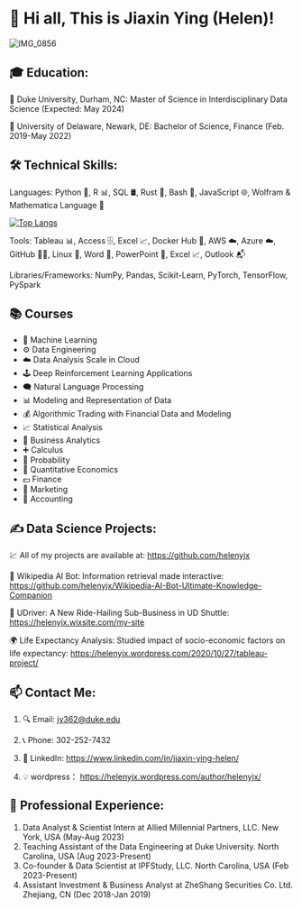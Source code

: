 # 👋 Hi all, This is Jiaxin Ying (Helen)!

![IMG_0856](https://github.com/helenyjx/helenyjx/assets/112274822/ee0cd2eb-ba70-4ff3-8b65-17e93c96e3ba)

## 🎓 Education:

🔭 Duke University, Durham, NC: Master of Science in Interdisciplinary Data Science (Expected: May 2024)
   
🏫  University of Delaware, Newark, DE: Bachelor of Science, Finance (Feb. 2019-May 2022) 

## 🛠 Technical Skills:

Languages: Python 🐍, R 📊, SQL 🛢, Rust 🦀, Bash 🐚, JavaScript 🌐, Wolfram & Mathematica Language 📐

[![Top Langs](https://github-readme-stats.vercel.app/api/top-langs/?username=helenyjx&layout=compact&theme=vision-friendly-dark)](https://github.com/anuraghazra/github-readme-stats)

Tools: Tableau 📊, Access 🗄, Excel 📈, Docker Hub 🐳, AWS ☁️, Azure ☁️, GitHub 👨‍💻, Linux 🐧, Word 📝, PowerPoint 🎥, Excel 📈, Outlook 📬

Libraries/Frameworks: NumPy, Pandas, Scikit-Learn, PyTorch, TensorFlow, PySpark

## 📚 Courses
* 🤖 Machine Learning 
* ⚙️ Data Engineering
* ☁️ Data Analysis Scale in Cloud
* 🕹 Deep Reinforcement Learning Applications
* 🗨️ Natural Language Processing
* 📊 Modeling and Representation of Data
* 💰 Algorithmic Trading with Financial Data and Modeling
* 📈 Statistical Analysis
* 📢 Business Analytics
* ➕ Calculus
* 🎲 Probability
* 🧠 Quantitative Economics
* 💵 Finance
* 🎯 Marketing
* 🧾 Accounting

## ✍️ Data Science Projects: 
💹 All of my projects are available at: https://github.com/helenyjx

🚀 Wikipedia AI Bot: Information retrieval made interactive: https://github.com/helenyjx/Wikipedia-AI-Bot-Ultimate-Knowledge-Companion 

🚖 UDriver: A New Ride-Hailing Sub-Business in UD Shuttle: https://helenyjx.wixsite.com/my-site 

🌍 Life Expectancy Analysis: Studied impact of socio-economic factors on life expectancy: https://helenyjx.wordpress.com/2020/10/27/tableau-project/

## 📫 Contact Me:
1. 🔍 Email: jy362@duke.edu
   
2. 📞 Phone: 302-252-7432
   
3. 📄 LinkedIn: https://www.linkedin.com/in/jiaxin-ying-helen/
   
4. 💡 wordpress： https://helenyjx.wordpress.com/author/helenyjx/

## 💼 Professional Experience:
1. Data Analyst & Scientist Intern at Allied Millennial Partners, LLC. New York, USA (May-Aug 2023)
2. Teaching Assistant of the Data Engineering at Duke University. North Carolina, USA (Aug 2023-Present)
3. Co-founder & Data Scientist at IPFStudy, LLC. North Carolina, USA (Feb 2023-Present)
4. Assistant Investment & Business Analyst at ZheShang Securities Co. Ltd. Zhejiang, CN (Dec 2018-Jan 2019)
